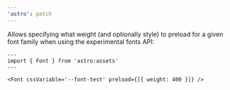 ```yaml
---
'astro': patch
---
```


Allows specifying what weight (and optionally style) to preload for a given font family when using the experimental fonts API:

```astro
---
import { Font } from 'astro:assets'
---

<Font cssVariable='--font-test' preload={[{ weight: 400 }]} />
```
